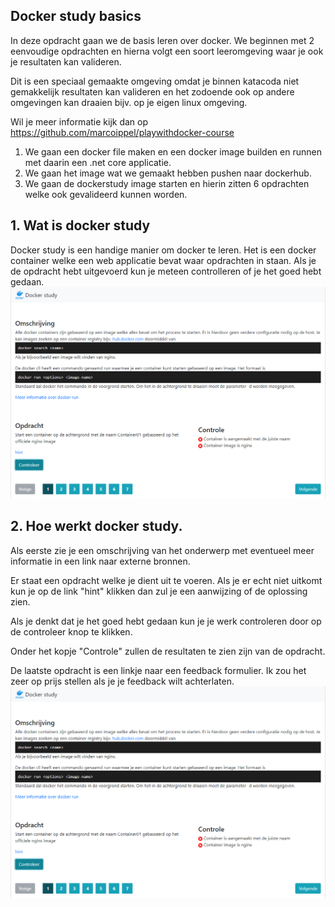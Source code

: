 ## Docker study basics

In deze opdracht gaan we de basis leren over docker. We beginnen met 2 eenvoudige opdrachten en hierna volgt een soort leeromgeving waar je ook je resultaten kan valideren.

Dit is een speciaal gemaakte omgeving omdat je binnen katacoda niet gemakkelijk resultaten kan valideren en het zodoende ook op andere omgevingen kan draaien bijv. op je eigen linux omgeving. 

Wil je meer informatie kijk dan op https://github.com/marcoippel/playwithdocker-course

1. We gaan een docker file maken en een docker image builden en runnen met daarin een .net core applicatie.
2. We gaan het image wat we gemaakt hebben pushen naar dockerhub.
3. We gaan de dockerstudy image starten en hierin zitten 6 opdrachten welke ook gevalideerd kunnen worden.


## 1. Wat is docker study

Docker study is een handige manier om docker te leren. Het is een docker container welke een web applicatie bevat waar opdrachten in staan. Als je de opdracht hebt uitgevoerd kun je meteen controlleren of je het goed hebt gedaan. ![Docker study](https://github.com/marcoippel/playwithdocker-course/raw/master/images/dockerstudy.PNG)


## 2. Hoe werkt docker study.

Als eerste zie je een omschrijving van het onderwerp met eventueel meer informatie in een link naar externe bronnen.

Er staat een opdracht welke je dient uit te voeren. Als je er echt niet uitkomt kun je op de link "hint" klikken dan zul je een aanwijzing of de oplossing zien.

Als je denkt dat je het goed hebt gedaan kun je je werk controleren door op de controleer knop te klikken.

Onder het kopje "Controle" zullen de resultaten te zien zijn van de opdracht.

De laatste opdracht is een linkje naar een feedback formulier. Ik zou het zeer op prijs stellen als je je feedback wilt achterlaten.
![Docker study](https://github.com/marcoippel/playwithdocker-course/raw/master/images/dockerstudy.PNG)